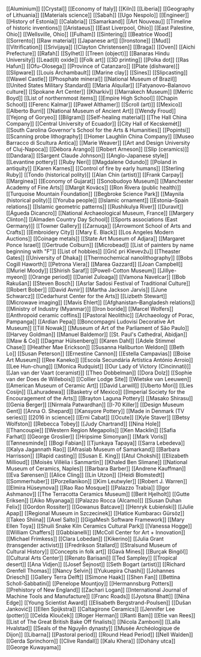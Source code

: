 [[Aluminium]]
[[Crystal]]
[[Economy of Italy]]
[[Kiln]]
[[Liberia]]
[[Geography of Lithuania]]
[[Materials science]]
[[Sabah]]
[[Ugo Nespolo]]
[[Engineer]]
[[History of Estonia]]
[[Calabria]]
[[Samarkand]]
[[Art Nouveau]]
[[Timeline of historic inventions]]
[[Aristaeus]]
[[East Liverpool, Ohio]]
[[East Palestine, Ohio]]
[[Wellsville, Ohio]]
[[Fulham]]
[[Sintering]]
[[Beatrice Wood]]
[[Sorrento]]
[[Raw material]]
[[Japanese art]]
[[Ironstone]]
[[Mud]]
[[Vitrification]]
[[Srivijaya]]
[[Clayton Christensen]]
[[Braga]]
[[Oven]]
[[Aichi Prefecture]]
[[Rafah]]
[[Sylhet]]
[[Treen (object)]]
[[Banaras Hindu University]]
[[Lead(II) oxide]]
[[Folk art]]
[[3D printing]]
[[Polka dot]]
[[Ras Hafun]]
[[Ofu-Olosega]]
[[Province of Catanzaro]]
[[Plate (dishware)]]
[[Slipware]]
[[Louis Archambault]]
[[Marine clay]]
[[Sines]]
[[Slipcasting]]
[[Wawel Castle]]
[[Phosphate mineral]]
[[National Museum of Brazil]]
[[United States Military Standard]]
[[Maria Alquilar]]
[[Fatyanovo–Balanovo culture]]
[[Spokane Art Center]]
[[Kharkiv]]
[[Marrakech Museum]]
[[Merric Boyd]]
[[List of northernmost items]]
[[Empire High School]]
[[Chapin School]]
[[Ferenc Kalmar]]
[[Paweł Althamer]]
[[Scroll (art)]]
[[Mexico]]
[[Alberto Burri]]
[[National Museum of Ancient Art]]
[[Wendy Froud]]
[[Yejong of Goryeo]]
[[Bilgram]]
[[Self-healing material]]
[[The Hall China Company]]
[[Central University of Ecuador]]
[[City Hall of Kecskemét]]
[[South Carolina Governor's School for the Arts & Humanities]]
[[Popintsi]]
[[Scanning probe lithography]]
[[Homer Laughlin China Company]]
[[Museo Barracco di Scultura Antica]]
[[Marie Weaver]]
[[Art and Design University of Cluj-Napoca]]
[[Débora Arango]]
[[Robert Arneson]]
[[Slip (ceramics)]]
[[Dandara]]
[[Sargent Claude Johnson]]
[[Anglo-Japanese style]]
[[Levantine pottery]]
[[Ruby Neri]]
[[Magdalene Odundo]]
[[Poland in antiquity]]
[[Karen Karnes]]
[[Control of fire by early humans]]
[[Sterling Ruby]]
[[Tondo (historical polity)]]
[[Alan Chin (artist)]]
[[Frank Carpay]]
[[Marginea]]
[[Economy of Gujarat]]
[[Sonobudoyo Museum]]
[[Manchester Academy of Fine Arts]]
[[Margit Kovács]]
[[Ron Rivera (public health)]]
[[Turquoise Mountain Foundation]]
[[Begbroke Science Park]]
[[Maynila (historical polity)]]
[[Yoruba people]]
[[Islamic ornament]]
[[Estonia–Spain relations]]
[[Islamic geometric patterns]]
[[Rushikulya River]]
[[Duravit]]
[[Águeda Dicancro]]
[[National Archaeological Museum, France]]
[[Margery Clinton]]
[[Almaden Country Day School]]
[[Sports associations (East Germany)]]
[[Towner Gallery]]
[[Zarnuqa]]
[[Arrowmont School of Arts and Crafts]]
[[Embroidery City]]
[[Mary E. Black]]
[[Los Angeles Modern Auctions]]
[[Coinage metals]]
[[State Art Museum of Adjara]]
[[Margaret Ponce Israel]]
[[Gertrude Colburn]]
[[Microbead]]
[[List of painters by name beginning with "F"]]
[[List of hobbies]]
[[Grič pri Klevevžu]]
[[Theaster Gates]]
[[University of Dhaka]]
[[Thermochemical nanolithography]]
[[Bobs Cogill Haworth]]
[[Petrona Viera]]
[[Marea Gazzard]]
[[Joan Campbell]]
[[Muriel Moody]]
[[Shirish Saraf]]
[[Powell-Cotton Museum]]
[[Jillye-myeon]]
[[Orange period]]
[[Daniel Zuloaga]]
[[Vamona Navelcar]]
[[Bob Rakušan]]
[[Steven Bosch]]
[[Asrlar Sadosi Festival of Traditional Culture]]
[[Robert Bober]]
[[David Avnir]]
[[Martha Jackson Jarvis]]
[[June Schwarcz]]
[[Cedarhurst Center for the Arts]]
[[Lizbeth Stewart]]
[[Microwave imaging]]
[[Mavis Ehlert]]
[[Afghanistan–Bangladesh relations]]
[[Ministry of Industry (Myanmar)]]
[[Iron boride]]
[[Marcel Wolfers]]
[[Anthropoid ceramic coffins]]
[[Pastoral Neolithic]]
[[Archaeology of Porac, Pampanga]]
[[Ardian Pepa]]
[[Boncompagni Ludovisi Decorative Art Museum]]
[[Till Nowak]]
[[Museum of Art of the Parliament of São Paulo]]
[[Harvey Goldman]]
[[Manuel Baldemor]]
[[St. Paul's Cathedral, Abidjan]]
[[Maw & Co]]
[[Dagmar Hülsenberg]]
[[Karen Dahl]]
[[Adele Stimmel Chase]]
[[Heather Mae Erickson]]
[[Susanna Haliburton Weldon]]
[[Beth Lo]]
[[Susan Peterson]]
[[Ernestine Cannon]]
[[Estella Campavias]]
[[Boise Art Museum]]
[[Ree Kaneko]]
[[Escola Secundária Artística António Arroio]]
[[Lee Hun-chung]]
[[Monica Rudquist]]
[[Our Lady of Victory (Cincinnati)]]
[[Jan van der Vaart (ceramist)]]
[[Theo Dobbelman]]
[[Dora Dolz]]
[[Sophie van der Does de Willebois]]
[[Collier Lodge Site]]
[[Wietske van Leeuwen]]
[[American Museum of Ceramic Art]]
[[David Larwill]]
[[Uberto Mori]]
[[Lies Cosijn]]
[[Lahuradewa]]
[[Basketry of Mexico]]
[[Imperial Society for the Encouragement of the Arts]]
[[Brayton Laguna Pottery]]
[[Masako Shirasu]]
[[Genia Berger]]
[[Nirmala Patwardhan]]
[[I-70 Killer]]
[[Design Museum Gent]]
[[Anna O. Shepard]]
[[Kansyore Pottery]]
[[Made in Denmark (TV series)]]
[[2016 in science]]
[[Erni Cabat]]
[[Ocute]]
[[Kyle Staver]]
[[Betsy Wolfston]]
[[Rebecca Tobey]]
[[Judy Chartrand]]
[[Nina Hole]]
[[Thancoupie]]
[[Western Region Megapolis]]
[[Ken Macklin]]
[[Safia Farhat]]
[[George Groslier]]
[[Hripsime Simonyan]]
[[Mark Voris]]
[[Tønnesminde]]
[[Bogi Fabian]]
[[Tjunkaya Tapaya]]
[[Sarra Lebedeva]]
[[Kalya Jagannath Rao]]
[[Afrasiab Museum of Samarkand]]
[[Barbara Harrisson]]
[[Rapid casting]]
[[Susan E. King]]
[[Atul Chokshi]]
[[Elizabeth Millioud]]
[[Moisès Villèlia i Sanmartín]]
[[Khaled Ben Slimane]]
[[National Museum of Ceramics, Naples]]
[[Barbara Barber]]
[[Andrene Kauffman]]
[[Eva Sørensen]]
[[Alice Cling]]
[[Lin Utzon]]
[[Heidi Blomstedt]]
[[Sommerhuber]]
[[Porzellanikon]]
[[Kim Leutwyler]]
[[Robert J. Warren]]
[[Elmira Hüseynova]]
[[Rao Rao Mosque]]
[[Palazzo Trabia]]
[[Igor Ashmanov]]
[[The Terracotta Ceramics Museum]]
[[Berit Hjelholt]]
[[Gutte Eriksen]]
[[Aiko Miyanaga]]
[[Palazzo Rocca (Alcamo)]]
[[Susan Duhan Felix]]
[[Gordon Rossiter]]
[[Gowanus Batcave]]
[[Henryk Łubieński]]
[[Julie Apap]]
[[Regional Museum in Szczecinek]]
[[Hatice Kumbaracı Gürsöz]]
[[Takeo Shiina]]
[[Axel Salto]]
[[GigaMesh Software Framework]]
[[Mary Ellen Toya]]
[[Shuili Snake Kiln Ceramics Cultural Park]]
[[Vanessa Hogge]]
[[William Chaffers]]
[[Gabbianelli]]
[[McColl Center for Art + Innovation]]
[[Michael Frimkess]]
[[Clara Lobedan]]
[[Kikerino]]
[[Julia Grant (transgender activist)]]
[[Fredrikson Stallard]]
[[Stralsund Museum of Cultural History]]
[[Concepts in folk art]]
[[Gavà Mines]]
[[Burçak Bingöl]]
[[Cultural Arts Center]]
[[Renato Barisani]]
[[Ted Sampley]]
[[Tropical desert]]
[[Ana Vidjen]]
[[Josef Šejnost]]
[[Seth Bogart (artist)]]
[[Richard Grenfell Thomas]]
[[Nancy Selvin]]
[[Yukuepira Chashi]]
[[Johannes Driesch]]
[[Gallery Terra Delft]]
[[Simone Haak]]
[[Shen Fan]]
[[Bettina Scholl-Sabbatini]]
[[Penelope Mountjoy]]
[[Hermannsburg Potters]]
[[Prehistory of New England]]
[[Zachari Logan]]
[[International Journal of Machine Tools and Manufacture]]
[[Franc Roads]]
[[Jyotsna Bhatt]]
[[Nina Edge]]
[[Young Scientist Award]]
[[Elisabeth Bergstrand-Poulsen]]
[[Dušan Janković]]
[[Ellen Spijkstra]]
[[Caltagirone Ceramics]]
[[Jennifer Lee (potter)]]
[[Celda Klouček]]
[[Roger Herman]]
[[Ranti Bam]]
[[Etie van Rees]]
[[List of The Great British Bake Off finalists]]
[[Nicola Zamboni]]
[[Lalla Hvalstad]]
[[Seals of the Nguyễn dynasty]]
[[Musée Archéologique de Dijon]]
[[Libarna]]
[[Pastoral period]]
[[Round Head Period]]
[[Nell Walden]]
[[Gerda Sprinchorn]]
[[Clive Randall]]
[[Kalu Khera]]
[[Dohány utca]]
[[George Kuwayama]]
